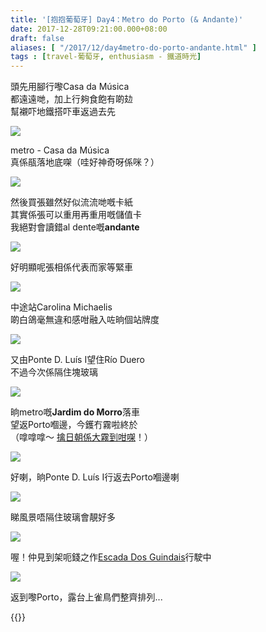 ```yaml
---
title: '[抱抱葡萄牙] Day4：Metro do Porto (& Andante)'
date: 2017-12-28T09:21:00.000+08:00
draft: false
aliases: [ "/2017/12/day4metro-do-porto-andante.html" ]
tags : [travel-葡萄牙, enthusiasm - 鐵道時光]
---
```


頭先用腳行嚟Casa da Música  
都遠遠哋，加上行夠食飽有啲攰  
幫襯吓地鐵搭吓車返過去先  

![](/images/portugal4i1.jpg)

metro - Casa da Música  
真係瓹落地底㗎（哇好神奇呀係咪？）  

![](/images/portugal4i2.jpg)

然後買張雖然好似流流哋嘅卡紙  
其實係張可以重用再重用嘅儲值卡  
我絕對會讀錯al dente嘅**andante**  

![](/images/portugal4i3.jpg)

好明顯呢張相係代表而家等緊車  

![](/images/portugal4i4.jpg)

中途站Carolina Michaelis  
啲白鴿毫無違和感咁融入咗晌個站牌度  

![](/images/portugal4i5.jpg)

又由Ponte D. Luís I望住Río Duero  
不過今次係隔住塊玻璃  

![](/images/portugal4i6.jpg)

晌metro嘅**Jardim do Morro**落車  
望返Porto嗰邊，今鑊冇霧啦終於  
（嗱嗱嗱～ [擒日朝係大霧到咁㗎](https://hidie.net/portugal3b/)！）  

![](/images/portugal4i.jpg)

好喇，晌Ponte D. Luís I行返去Porto嗰邊喇  

![](/images/portugal4i7.jpg)

睇風景唔隔住玻璃會靚好多  

![](/images/portugal4i8.jpg)

喔！仲見到架呃錢之作[Escada Dos Guindais](https://hidie.net/portugal3k/)行駛中  

![](/images/portugal4i9.jpg)

返到嚟Porto，露台上雀鳥們整齊排列...  
  
  
  

{{<portugal>}}  
